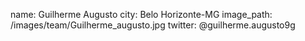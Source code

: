 name: Guilherme Augusto
city: Belo Horizonte-MG
image_path: /images/team/Guilherme_augusto.jpg
twitter: @guilherme.augusto9g
